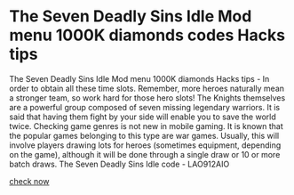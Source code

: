 # The Seven Deadly Sins Idle Mod menu 1000K diamonds codes Hacks tips

The Seven Deadly Sins Idle Mod menu 1000K diamonds Hacks tips - In order to obtain all these time slots. Remember, more heroes naturally mean a stronger team, so work hard for those hero slots! The Knights themselves are a powerful group composed of seven missing legendary warriors. It is said that having them fight by your side will enable you to save the world twice. Checking game genres is not new in mobile gaming. It is known that the popular games belonging to this type are war games. Usually, this will involve players drawing lots for heroes (sometimes equipment, depending on the game), although it will be done through a single draw or 10 or more batch draws. The Seven Deadly Sins Idle code - LAO912AIO

[check now](https://play.eslgaming.com/player/myinfos/20299979/)
